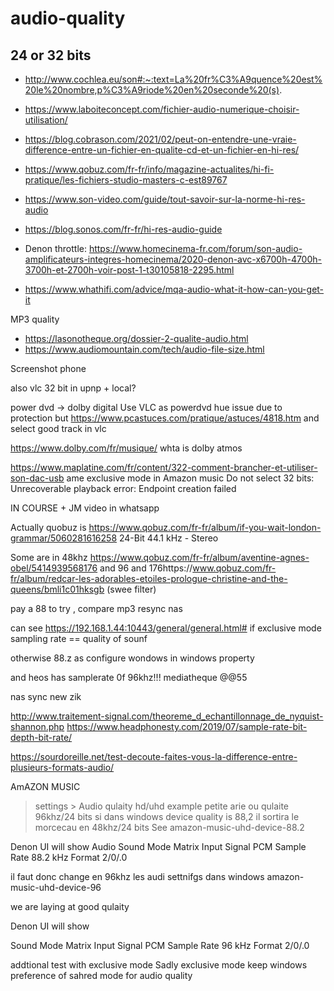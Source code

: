 # audio-quality

## 24 or 32 bits

- http://www.cochlea.eu/son#:~:text=La%20fr%C3%A9quence%20est%20le%20nombre,p%C3%A9riode%20en%20seconde%20(s). 
- https://www.laboiteconcept.com/fichier-audio-numerique-choisir-utilisation/
- https://blog.cobrason.com/2021/02/peut-on-entendre-une-vraie-difference-entre-un-fichier-en-qualite-cd-et-un-fichier-en-hi-res/

- https://www.qobuz.com/fr-fr/info/magazine-actualites/hi-fi-pratique/les-fichiers-studio-masters-c-est89767
- https://www.son-video.com/guide/tout-savoir-sur-la-norme-hi-res-audio
- https://blog.sonos.com/fr-fr/hi-res-audio-guide
- Denon throttle: https://www.homecinema-fr.com/forum/son-audio-amplificateurs-integres-homecinema/2020-denon-avc-x6700h-4700h-3700h-et-2700h-voir-post-1-t30105818-2295.html
- https://www.whathifi.com/advice/mqa-audio-what-it-how-can-you-get-it


MP3 quality
- https://lasonotheque.org/dossier-2-qualite-audio.html
- https://www.audiomountain.com/tech/audio-file-size.html

Screenshot phone


also vlc 32 bit in upnp + local?

power dvd -> dolby digital 
Use VLC as powerdvd hue issue due to protection 
but https://www.pcastuces.com/pratique/astuces/4818.htm
    and select good track in vlc

https://www.dolby.com/fr/musique/
whta is dolby atmos

https://www.maplatine.com/fr/content/322-comment-brancher-et-utiliser-son-dac-usb
ame exclusive mode in Amazon music
Do not select 32 bits: Unrecoverable playback error: Endpoint creation failed

IN COURSE + JM video in whatsapp

Actually quobuz is https://www.qobuz.com/fr-fr/album/if-you-wait-london-grammar/5060281616258 
 24-Bit 44.1 kHz - Stereo 
 
 Some are in 48khz https://www.qobuz.com/fr-fr/album/aventine-agnes-obel/5414939568176
 and 96
 and 176https://www.qobuz.com/fr-fr/album/redcar-les-adorables-etoiles-prologue-christine-and-the-queens/bmli1c01hksgb
 (swee filter)
 
 pay a 88 to try , compare mp3
 resync nas
 
 can see https://192.168.1.44:10443/general/general.html#
 if exclusive mode sampling rate == quality of sounf
 
 otherwise 88.z as configure wondows in windows property
 
 
and heos has samplerate 0f 96khz!!!
mediatheque @@55

nas sync new zik

http://www.traitement-signal.com/theoreme_d_echantillonnage_de_nyquist-shannon.php
https://www.headphonesty.com/2019/07/sample-rate-bit-depth-bit-rate/

https://sourdoreille.net/test-decoute-faites-vous-la-difference-entre-plusieurs-formats-audio/

AmAZON MUSIC 
> settings > Audio qulaity hd/uhd
example petite arie ou qulaite 96khz/24 bits
si dans windows device quality is 88,2 il sortira le morcecau en 48khz/24 bits
See amazon-music-uhd-device-88.2

Denon UI will show
Audio
Sound Mode	Matrix
Input Signal	PCM
Sample Rate	88.2 kHz
Format	2/0/.0

il faut donc change en 96khz les audi settnifgs dans windows
amazon-music-uhd-device-96

we are laying at good qulaity


Denon UI will show

Sound Mode	Matrix
Input Signal	PCM
Sample Rate	96 kHz
Format	2/0/.0

addtional test with exclusive mode
Sadly exclusive mode keep windows preference of sahred mode for audio quality
